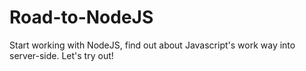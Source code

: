 # Road-to-NodeJS
Start working with NodeJS, find out about Javascript's work way into server-side. Let's try out!
